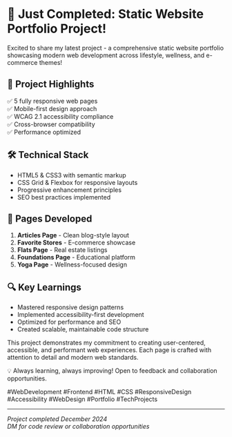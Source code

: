 # 🚀 Just Completed: Static Website Portfolio Project!

Excited to share my latest project - a comprehensive static website portfolio showcasing modern web development across lifestyle, wellness, and e-commerce themes!

## 🌟 Project Highlights
✅ 5 fully responsive web pages  
✅ Mobile-first design approach  
✅ WCAG 2.1 accessibility compliance  
✅ Cross-browser compatibility  
✅ Performance optimized  

## 🛠️ Technical Stack
- HTML5 & CSS3 with semantic markup
- CSS Grid & Flexbox for responsive layouts
- Progressive enhancement principles
- SEO best practices implemented

## 📱 Pages Developed
1. **Articles Page** - Clean blog-style layout
2. **Favorite Stores** - E-commerce showcase
3. **Flats Page** - Real estate listings
4. **Foundations Page** - Educational platform
5. **Yoga Page** - Wellness-focused design

## 🔍 Key Learnings
- Mastered responsive design patterns
- Implemented accessibility-first development
- Optimized for performance and SEO
- Created scalable, maintainable code structure

This project demonstrates my commitment to creating user-centered, accessible, and performant web experiences. Each page is crafted with attention to detail and modern web standards.

💡 Always learning, always improving! Open to feedback and collaboration opportunities.

#WebDevelopment #Frontend #HTML #CSS #ResponsiveDesign #Accessibility #WebDesign #Portfolio #TechProjects

---
*Project completed December 2024*  
*DM for code review or collaboration opportunities*
